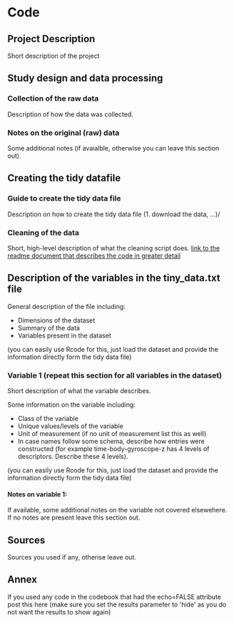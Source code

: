 # Code

## Project Description
Short description of the project

## Study design and data processing

### Collection of the raw data
Description of how the data was collected.

### Notes on the original (raw) data
Some additional notes (if avaialble, otherwise you can leave this section out).

## Creating the tidy datafile

### Guide to create the tidy data file

Description on how to create the tidy data file (1. download the data, ...)/

### Cleaning of the data

Short, high-level description of what the cleaning script does. [link to the readme document that describes the code in greater detail](#)


## Description of the variables in the tiny_data.txt file

General description of the file including:

* Dimensions of the dataset
* Summary of the data
* Variables present in the dataset
 
(you can easily use Rcode for this, just load the dataset and provide the information directly form the tidy data file)

### Variable 1 (repeat this section for all variables in the dataset)

Short description of what the variable describes.

Some information on the variable including:

* Class of the variable
* Unique values/levels of the variable
* Unit of measurement (if no unit of measurement list this as well)
* In case names follow some schema, describe how entries were constructed (for example time-body-gyroscope-z has 4 levels of descriptors. Describe these 4 levels).

(you can easily use Rcode for this, just load the dataset and provide the information directly form the tidy data file)

#### Notes on variable 1:

If available, some additional notes on the variable not covered elsewehere. If no notes are present leave this section out.

## Sources

Sources you used if any, otherise leave out.

## Annex

If you used any code in the codebook that had the echo=FALSE attribute post this here (make sure you set the results parameter to 'hide' as you do not want the results to show again)